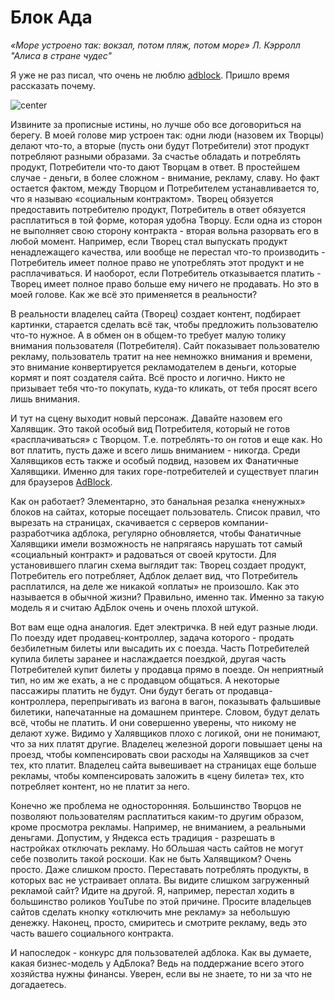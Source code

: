 # Блок Ада

*«Море устроено так: вокзал, потом пляж, потом море» Л. Кэрролл "Алиса в стране чудес"*

Я уже не раз писал, что очень не люблю [adblock][]. Пришло время рассказать почему.

![center](/images/2012-12-13-block-ada/placeholder-w523h378.png)

Извините за прописные истины, но лучше обо все договориться на берегу. В моей голове мир устроен так: одни люди (назовем их Творцы) делают что-то, а вторые (пусть они будут Потребители) этот продукт потребляют разными образами. За счастье обладать и потреблять продукт, Потребители что-то дают Творцам в ответ. В простейшем случае - деньги, в более сложном - внимание, рекламу, славу. Но факт остается фактом, между Творцом и Потребителем устанавливается то, что я называю «социальным контрактом». Творец обязуется предоставить потребителю продукт, Потребитель в ответ обязуется расплатиться в той форме, которая удобна Творцу. Если одна из сторон не выполняет свою сторону контракта - вторая вольна разорвать его в любой момент. Например, если Творец стал выпускать продукт ненадлежащего качества, или вообще не перестал что-то производить - Потребитель имеет полное право не употреблять этот продукт и не расплачиваться. И наоборот, если Потребитель отказывается платить - Творец имеет полное право больше ему ничего не продавать. Но это в моей голове. Как же всё это применяется в реальности?

В реальности владелец сайта (Творец) создает контент, подбирает картинки, старается сделать всё так, чтобы предложить пользователю что-то нужное. А в обмен он в общем-то требует малую толику внимания пользователя (Потребителя). Сайт показывает пользователю рекламу, пользователь тратит на нее немножко внимания и времени, это внимание конвертируется рекламодателем в деньги, которые кормят и поят создателя сайта. Всё просто и логично. Никто не призывает тебя что-то покупать, куда-то кликать, от тебя просят всего лишь внимания.

И тут на сцену выходит новый персонаж. Давайте назовем его Халявщик. Это такой особый вид Потребителя, который не готов «расплачиваться» с Творцом. Т.е. потреблять-то он готов и еще как. Но вот платить, пусть даже и всего лишь вниманием - никогда. Среди Халявщиков есть также и особый подвид, назовем их Фанатичные Халявщики. Именно для таких горе-потребителей и существует плагин для браузеров [AdBlock][].

Как он работает? Элементарно, это банальная резалка «ненужных» блоков на сайтах, которые посещает пользователь. Список правил, что вырезать на страницах, скачивается с серверов компании-разработчика адблока, регулярно обновляется, чтобы Фанатичные Халявщики имели возможность не напрягаясь нарушать тот самый «социальный контракт» и радоваться от своей крутости. Для установившего плагин схема выглядит так: Творец создает продукт, Потребитель его потребляет, Адблок делает вид, что Потребитель расплатился, на деле же никакой «оплаты» не произошло. Как это называется в обычной жизни? Правильно, именно так. Именно за такую модель я и считаю АдБлок очень и очень плохой штукой.

Вот вам еще одна аналогия. Едет электричка. В ней едут разные люди. По поезду идет продавец-контроллер, задача которого - продать безбилетным билеты или высадить их с поезда. Часть Потребителей купила билеты заранее и наслаждается поездкой, другая часть Потребителей купит билеты у продавца прямо в поезде. Он неприятный тип, но им же ехать, а не с продавцом общаться. А некоторые пассажиры платить не будут. Они будут бегать от продавца-контроллера, перепрыгивать из вагона в вагон, показывать фальшивые билетики, напечатанные на домашнем принтере. Словом, будут делать всё, чтобы не платить. И они совершенно уверены, что никому не делают хуже. Видимо у Халявщиков плохо с логикой, они не понимают, что за них платят другие. Владелец железной дороги повышает цены на проезд, чтобы компенсировать свои расходы на Халявщиков за счет тех, кто платит. Владелец сайта вывешивает на страницах еще больше рекламы, чтобы компенсировать заложить в «цену билета» тех, кто потребляет контент, но не платит за него.

Конечно же проблема не односторонняя. Большинство Творцов не позволяют пользователям расплатиться каким-то другим образом, кроме просмотра рекламы. Например, не вниманием, а реальными деньгами. Допустим, у Яндекса есть традиция - разрешать в настройках отключать рекламу. Но бОльшая часть сайтов не могут себе позволить такой роскоши. Как не быть Халявщиком? Очень просто. Даже слишком просто. Переставать потреблять продукты, в которых вас не устраивает оплата. Вы видите слишком загруженный рекламой сайт? Идите на другой. Я, например, перестал ходить в большинство роликов YouTube по этой причине. Просите владельцев сайтов сделать кнопку «отключить мне рекламу» за небольшую денежку. Наконец, просто, смиритесь и смотрите рекламу, ведь это часть вашего социального контракта.

И напоследок - конкурс для пользователей адблока. Как вы думаете, какая бизнес-модель у АдБлока? Ведь на поддержание всего этого хозяйства нужны финансы. Уверен, если вы не знаете, то ни за что не догадаетесь.

[adblock]: http://adblockplus.org/ru/
